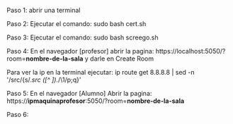 Paso 1: abrir una terminal

Paso 2: Ejecutar el comando: sudo bash cert.sh

Paso 3: Ejecutar el comando: sudo bash screego.sh

Paso 4: En el navegador [profesor] abrir la pagina: https://localhost:5050/?room=**nombre-de-la-sala** y darle en Create Room

Para ver la ip en la terminal ejecutar: ip route get 8.8.8.8 | sed -n '/src/{s/.*src *\([^ ]*\).*/\1/p;q}'

Paso 5: En el navegador [Alumno] Abrir la pagina: https://**ipmaquinaprofesor**:5050/?room=**nombre-de-la-sala**

Paso 6:
